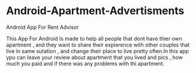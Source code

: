 # Android-Apartment-Advertisments
Android App For Rent Advisor

This App For Android Is made to help all people that dont have thier own apartment ,
and they want to share their expierence with other couples that live in same sutation ,
 and change their place to live pretty often.In this app ypu can leave your review about apartment 
 that you lived and pics , how much you paid and if there was any problems with thi apartment.
